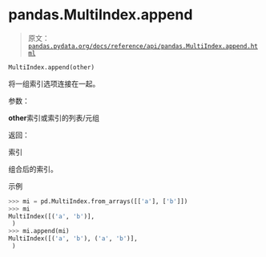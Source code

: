 # pandas.MultiIndex.append

> 原文：[`pandas.pydata.org/docs/reference/api/pandas.MultiIndex.append.html`](https://pandas.pydata.org/docs/reference/api/pandas.MultiIndex.append.html)

```py
MultiIndex.append(other)
```

将一组索引选项连接在一起。

参数：

**other**索引或索引的列表/元组

返回：

索引

组合后的索引。

示例

```py
>>> mi = pd.MultiIndex.from_arrays([['a'], ['b']])
>>> mi
MultiIndex([('a', 'b')],
 )
>>> mi.append(mi)
MultiIndex([('a', 'b'), ('a', 'b')],
 ) 
```
